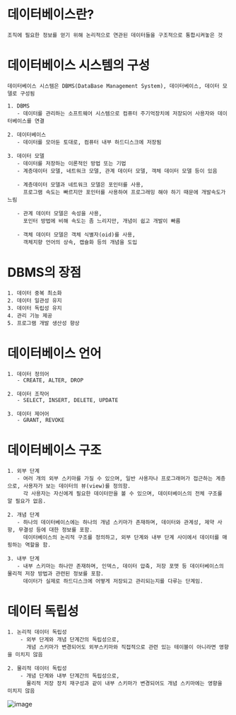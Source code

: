 # 데이터베이스란?
    조직에 필요한 정보를 얻기 위해 논리적으로 연관된 데이터들을 구조적으로 통합시켜놓은 것

# 데이터베이스 시스템의 구성
    데이터베이스 시스템은 DBMS(DataBase Management System), 데이터베이스, 데이터 모델로 구성됨

    1. DBMS
       - 데이터를 관리하는 소프트웨어 시스템으로 컴퓨터 주기억장치에 저장되어 사용자와 데이터베이스를 연결

    2. 데이터베이스
       - 데이터를 모아둔 토대로, 컴퓨터 내부 하드디스크에 저장됨

    3. 데이터 모델
       - 데이터를 저장하는 이론적인 방법 또는 기법
       - 계층데이터 모델, 네트워크 모델, 관계 데이터 모델, 객체 데이터 모델 등이 있음
       
       - 계층데이터 모델과 네트워크 모델은 포인터를 사용, 
         프로그램 속도는 빠르지만 포인터를 사용하여 프로그래밍 해야 하기 때문에 개발속도가 느림

       - 관계 데이터 모델은 속성을 사용, 
         포인터 방법에 비해 속도는 좀 느리지만, 개념이 쉽고 개발이 빠름

       - 객체 데이터 모델은 객체 식별자(oid)를 사용,
         객체지향 언어의 상속, 캡슐화 등의 개념을 도입

# DBMS의 장점
    1. 데이터 중복 최소화
    2. 데이터 일관성 유지
    3. 데이터 독립성 유지
    4. 관리 기능 제공
    5. 프로그램 개발 생산성 향상

# 데이터베이스 언어
    1. 데이터 정의어
       - CREATE, ALTER, DROP

    2. 데이터 조작어
       - SELECT, INSERT, DELETE, UPDATE

    3. 데이터 제어어
       - GRANT, REVOKE

# 데이터베이스 구조
    1. 외부 단계
       - 여러 개의 외부 스키마를 가질 수 있으며, 일반 사용자나 프로그래머가 접근하는 계층으로, 사용자가 보는 데이터의 뷰(view)를 정의함. 
         각 사용자는 자신에게 필요한 데이터만을 볼 수 있으며, 데이터베이스의 전체 구조를 알 필요가 없음.
         
    2. 개념 단계
       - 하나의 데이터베이스에는 하나의 개념 스키마가 존재하며, 데이터와 관계성, 제약 사항, 무결성 등에 대한 정보를 포함. 
         데이터베이스의 논리적 구조를 정의하고, 외부 단계와 내부 단계 사이에서 데이터를 매핑하는 역할을 함.

    3. 내부 단계
       - 내부 스키마는 하나만 존재하며, 인덱스, 데이터 압축, 저장 포맷 등 데이터베이스의 물리적 저장 방법과 관련된 정보를 포함. 
         데이터가 실제로 하드디스크에 어떻게 저장되고 관리되는지를 다루는 단계임.

# 데이터 독립성
    1. 논리적 데이터 독립성
        - 외부 단계와 개념 단계간의 독립성으로, 
          개념 스키마가 변경되어도 외부스키마와 직접적으로 관련 있는 테이블이 아니라면 영향을 미치지 않음

    2. 물리적 데이터 독립성
        - 개념 단계와 내부 단계간의 독립성으로,
          물리적 저장 장치 재구성과 같이 내부 스키마가 변경되어도 개념 스키마에는 영향을 미치지 않음

![image](https://github.com/user-attachments/assets/d3615ed7-7fe2-47e2-a6ae-895795ec1bf3)
          
